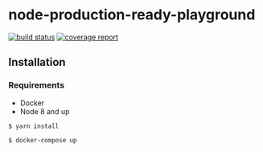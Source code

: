 # node-production-ready-playground 
[![build status](https://gitlab.com/ria-wishlist/wishlist-api/badges/master/build.svg)](https://gitlab.com/ria-wishlist/wishlist-api/commits/master)
[![coverage report](https://gitlab.com/ria-wishlist/wishlist-api/badges/master/coverage.svg)](https://gitlab.com/ria-wishlist/wishlist-api/commits/master)

## Installation

### Requirements
* Docker
* Node 8 and up

`$ yarn install`

`$ docker-compose up`
